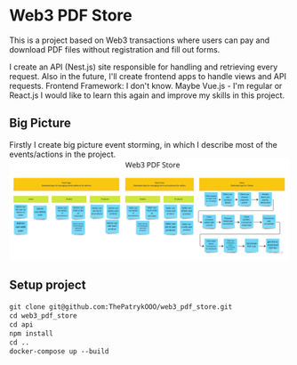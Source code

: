 # Web3 PDF Store

This is a project based on Web3 transactions where users can pay and download PDF files without registration and fill
out forms.

I create an API (Nest.js) site responsible for handling and retrieving every request. Also in the future, I'll create
frontend apps to handle views and API requests. Frontend Framework: I don't know. Maybe Vue.js - I'm regular or React.js
I would like to learn this again and improve my skills in this project.

## Big Picture

Firstly I create big picture event storming, in which I describe most of the events/actions in the project.
![BigPicture](diagrams/big_picture.jpg)

## Setup project

```
git clone git@github.com:ThePatrykOOO/web3_pdf_store.git
cd web3_pdf_store
cd api
npm install
cd ..
docker-compose up --build
```
